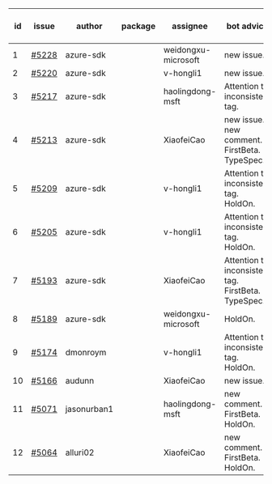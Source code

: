 | id | issue | author | package | assignee | bot advice | created date of issue | target release date | date from target |
| ------ | ------ | ------ | ------ | ------ | ------ | ------ | ------ | :-----: |
| 1 | [#5228](https://github.com/Azure/sdk-release-request/issues/5228) | azure-sdk |  | weidongxu-microsoft | new issue. | 05-23 | 06-21 |  |
| 2 | [#5220](https://github.com/Azure/sdk-release-request/issues/5220) | azure-sdk |  | v-hongli1 | new issue. | 05-22 | 06-21 |  |
| 3 | [#5217](https://github.com/Azure/sdk-release-request/issues/5217) | azure-sdk |  | haolingdong-msft | Attention to inconsistent tag. | 05-21 | 06-21 |  |
| 4 | [#5213](https://github.com/Azure/sdk-release-request/issues/5213) | azure-sdk |  | XiaofeiCao | new issue. new comment. FirstBeta. TypeSpec. | 05-21 | 06-21 |  |
| 5 | [#5209](https://github.com/Azure/sdk-release-request/issues/5209) | azure-sdk |  | v-hongli1 | Attention to inconsistent tag. HoldOn. | 05-15 | 06-21 |  |
| 6 | [#5205](https://github.com/Azure/sdk-release-request/issues/5205) | azure-sdk |  | v-hongli1 | Attention to inconsistent tag. HoldOn. | 05-15 | 06-21 |  |
| 7 | [#5193](https://github.com/Azure/sdk-release-request/issues/5193) | azure-sdk |  | XiaofeiCao | Attention to inconsistent tag. FirstBeta. TypeSpec. | 05-09 | fail to get. |  |
| 8 | [#5189](https://github.com/Azure/sdk-release-request/issues/5189) | azure-sdk |  | weidongxu-microsoft | HoldOn. | 05-08 | 06-21 |  |
| 9 | [#5174](https://github.com/Azure/sdk-release-request/issues/5174) | dmonroym |  | v-hongli1 | Attention to inconsistent tag. HoldOn. | 04-30 | 05-24 |  |
| 10 | [#5166](https://github.com/Azure/sdk-release-request/issues/5166) | audunn |  | XiaofeiCao | new issue. | 04-29 | 05-24 |  |
| 11 | [#5071](https://github.com/Azure/sdk-release-request/issues/5071) | jasonurban1 |  | haolingdong-msft | new comment. FirstBeta. HoldOn. | 03-22 | 05-24 |  |
| 12 | [#5064](https://github.com/Azure/sdk-release-request/issues/5064) | alluri02 |  | XiaofeiCao | new comment. FirstBeta. HoldOn. | 03-20 | 05-24 |  |
